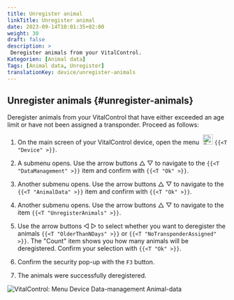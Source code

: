 ```yaml
---
title: Unregister animal
linkTitle: Unregister animal
date: 2023-09-14T10:01:35+02:00
weight: 30
draft: false
description: >
 Deregister animals from your VitalControl.
Kategorien: [Animal data]
Tags: [Animal data, Unregister]
translationKey: device/unregister-animals
---
```

## Unregister animals {#unregister-animals}

Deregister animals from your VitalControl that have either exceeded an age limit or have not been assigned a transponder. Proceed as follows:

1. On the main screen of your VitalControl device, open the menu &nbsp;<img src="/icons/device.svg" width="23" align="bottom" alt="Device" /> `{{<T "Device" >}}`.

2. A submenu opens. Use the arrow buttons △ ▽ to navigate to the `{{<T "DataManagement" >}}` item and confirm with `{{<T "Ok" >}}`.

3. Another submenu opens. Use the arrow buttons △ ▽ to navigate to the `{{<T "AnimalData" >}}` item and confirm with `{{<T "Ok" >}}`. 

4. Another submenu opens. Use the arrow buttons △ ▽ to navigate to the item `{{<T "UnregisterAnimals" >}}`.

5. Use the arrow buttons ◁ ▷ to select whether you want to deregister the animals `{{<T "OlderThanNDays" >}}` or `{{<T "NoTransponderAssigned" >}}`. The "Count" item shows you how many animals will be deregistered. Confirm your selection with `{{<T "Ok" >}}`.

6. Confirm the security pop-up with the `F3` button. 

7. The animals were successfully deregistered.

![VitalControl: Menu Device Data-management Animal-data](../images/unregister.png "Unregister")
